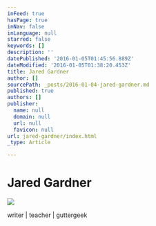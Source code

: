 ```yaml
---
inFeed: true
hasPage: true
inNav: false
inLanguage: null
starred: false
keywords: []
description: ''
datePublished: '2016-01-05T01:45:56.889Z'
dateModified: '2016-01-05T01:38:20.453Z'
title: Jared Gardner
author: []
sourcePath: _posts/2016-01-04-jared-gardner.md
published: true
authors: []
publisher:
  name: null
  domain: null
  url: null
  favicon: null
url: jared-gardner/index.html
_type: Article

---
```

# Jared Gardner
![](https://s3-us-west-2.amazonaws.com/the-grid-img/p/a06a540b6adb959e1daadbc12fe6ccf24608a702.jpg)

writer | teacher | guttergeek
